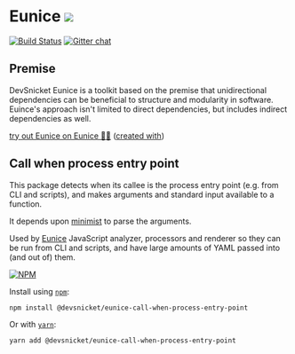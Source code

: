 # Eunice [![](https://raw.githubusercontent.com/DevSnicket/Eunice/master/Renderer/getSvgElementForYaml/createArrows/testcase.svg?sanitize=true)](Renderer/getSvgElementForYaml/createArrows/testcase.svg)

[![Build Status](https://travis-ci.org/DevSnicket/eunice-call-when-process-entry-point.svg?branch=master)](https://travis-ci.org/DevSnicket/eunice-call-when-process-entry-point) [![Gitter chat](https://badges.gitter.im/devsnicket-eunice/gitter.png)](https://gitter.im/devsnicket-eunice)

## Premise

DevSnicket Eunice is a toolkit based on the premise that unidirectional dependencies can be beneficial to structure and modularity in software. Euince's approach isn't limited to direct dependencies, but includes indirect dependencies as well.

[try out Eunice on Eunice 🐶🥫](https://devsnicket.github.io/Eunice-harnesses/Renderer/harness.html) ([created with](dogfooding/generate.sh))

## Call when process entry point

This package detects when its callee is the process entry point (e.g. from CLI and scripts), and makes arguments and standard input available to a function.

It depends upon [minimist](https://github.com/substack/minimist) to parse the arguments.

Used by [Eunice](https://github.com/DevSnicket/Eunice) JavaScript analyzer, processors and renderer so they can be run from CLI and scripts, and have large amounts of YAML passed into (and out of) them.

[![NPM](https://img.shields.io/npm/v/@devsnicket/eunice-call-when-process-entry-point.svg)](https://www.npmjs.com/package/@devsnicket/eunice-call-when-process-entry-point
)

Install using [`npm`](https://www.npmjs.com/package/@devsnicket/eunice-call-when-process-entry-point):

```bash
npm install @devsnicket/eunice-call-when-process-entry-point
```
Or with [`yarn`](https://yarnpkg.com/en/package/@devsnicket/eunice-call-when-process-entry-point):

```bash
yarn add @devsnicket/eunice-call-when-process-entry-point
```

